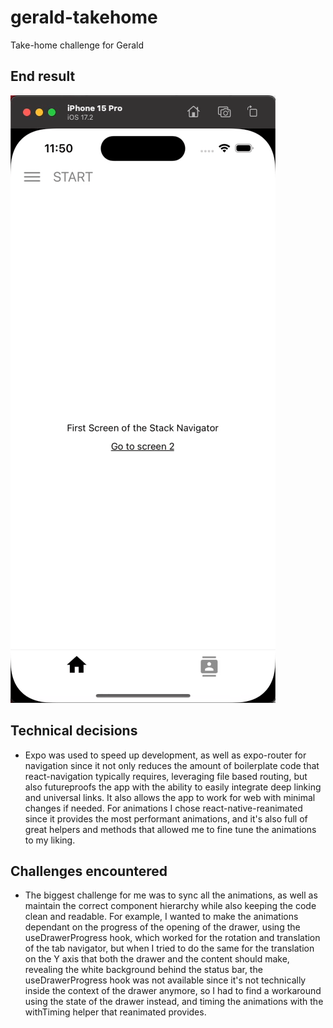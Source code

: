 # gerald-takehome
Take-home challenge for Gerald

## End result
![](https://github.com/alanludin/gerald-takehome/blob/main/assets/Presentation.gif)

## Technical decisions
- Expo was used to speed up development, as well as expo-router for navigation since it not only reduces the amount of boilerplate code that react-navigation typically requires, leveraging file based routing, but also futureproofs the app with the ability to easily integrate deep linking and universal links. It also allows the app to work for web with minimal changes if needed. For animations I chose react-native-reanimated since it provides the most performant animations, and it's also full of great helpers and methods that allowed me to fine tune the animations to my liking.

## Challenges encountered
- The biggest challenge for me was to sync all the animations, as well as maintain the correct component hierarchy while also keeping the code clean and readable. For example, I wanted to make the animations dependant on the progress of the opening of the drawer, using the useDrawerProgress hook, which worked for the rotation and translation of the tab navigator, but when I tried to do the same for the translation on the Y axis that both the drawer and the content should make, revealing the white background behind the status bar, the useDrawerProgress hook was not available since it's not technically inside the context of the drawer anymore, so I had to find a workaround using the state of the drawer instead, and timing the animations with the withTiming helper that reanimated provides.
